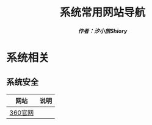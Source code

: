 <center><h1>系统常用网站导航</h1></center>

<center><h5>作者：汐小旅Shiory</h5></center>



# 系统相关

## 系统安全

| 网站                           | 说明 |
| ------------------------------ | ---- |
| [360官网](https://www.360.cn/) |      |
